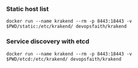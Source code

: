 ### Static host list 
`docker run --name krakend --rm -p 8443:18443 -v $PWD/static:/etc/krakend/ devopsfaith/krakend`

### Service discovery with etcd
`docker run --name krakend --rm -p 8443:18443 -v $PWD/etcd:/etc/krakend/ devopsfaith/krakend`